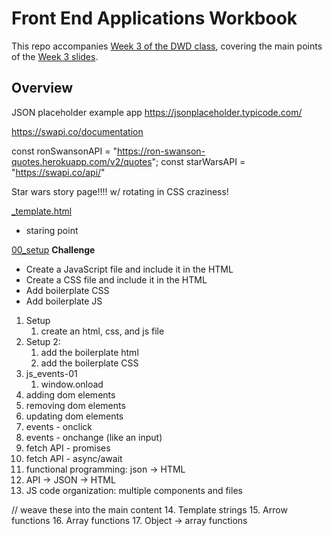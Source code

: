 # Front End Applications Workbook

This repo accompanies [Week 3 of the DWD class](https://github.com/itp-dwd/2020-spring/blob/master/weeks/03_front-end-applications.md), covering the main points of the [Week 3 slides](https://docs.google.com/presentation/d/100WtCNmj6iJA8loNarUAnuLM5LoS09k2WkWhmRGJU_g/edit).


## Overview

JSON placeholder example app 
https://jsonplaceholder.typicode.com/

https://swapi.co/documentation

const ronSwansonAPI = "https://ron-swanson-quotes.herokuapp.com/v2/quotes";
const starWarsAPI = "https://swapi.co/api/"

Star wars story page!!!! w/ rotating in CSS craziness!

[_template.html](workbook/_template.html)
* staring point

[00_setup](workbook/00_setup/index.html)
**Challenge**
* Create a JavaScript file and include it in the HTML
* Create a CSS file and include it in the HTML
* Add boilerplate CSS
* Add boilerplate JS

1. Setup
   1. create an html, css, and js file 
2. Setup 2:
   1. add the boilerplate html 
   2. add the boilerplate CSS
3. js_events-01
   1. window.onload 
4. adding dom elements
5. removing dom elements
6.  updating dom elements
7.  events - onclick
8.  events - onchange (like an input)
9.  fetch API - promises
10. fetch API - async/await
11. functional programming: json -> HTML
12. API -> JSON -> HTML
13. JS code organization: multiple components and files


// weave these into the main content
14. Template strings
15. Arrow functions
16. Array functions
17. Object -> array functions